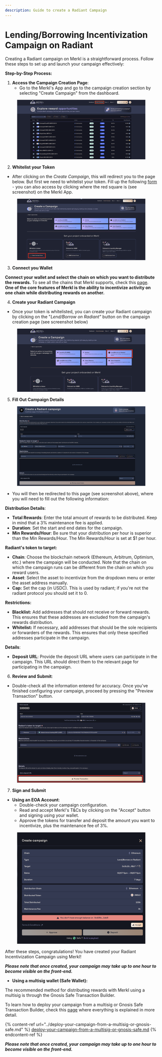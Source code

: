 ```yaml
---
description: Guide to create a Radiant Campaign
---
```


# Lending/Borrowing Incentivization Campaign on Radiant

Creating a Radiant campaign on Merkl is a straightforward process. Follow these steps to set up and launch your campaign effectively:

**Step-by-Step Process:**

1. **Access the Campaign Creation Page**:
   * Go to the Merkl's App and go to the campaign creation section by selecting "Create Campaign" from the dashboard.

<figure><img src="../../.gitbook/assets/create-campaign-screenshot.png" alt=""><figcaption></figcaption></figure>

2. **Whitelist your Token**

* After clicking on the _Create Campaign_, this will redirect you to the page below. But first we need to whitelist your token. Fill up the following [form](https://tally.so/r/3y2bqx) - you can also access by clicking where the red square is (see screenshot) on the Merkl App.&#x20;

<figure><img src="../../.gitbook/assets/whitelist-token-screenshot.png" alt=""><figcaption></figcaption></figure>

3. **Connect you Wallet**

**Connect your wallet and select the chain on which you want to distribute the rewards.** To see all the chains that Merkl supports, check this [page](https://app.merkl.xyz/integrations). **One of the core features of Merkl is the ability to incentivize activity on one chain while distributing rewards on another.**

4. **Create your Radiant Campaign**

* Once your token is whitelisted, you can create your Radiant campaign by clicking on the "_Lend/Borrow on Radiant"_ button on the campaign creation page (see screenshot below)

<figure><img src="../../.gitbook/assets/radiant-campaign-create.png" alt=""><figcaption></figcaption></figure>

5. **Fill Out Campaign Details**

<figure><img src="../../.gitbook/assets/radiant-fill-out-campaign-details.png" alt=""><figcaption></figcaption></figure>

* You will then be redirected to this page (see screenshot above), where you will need to fill out the following information:

**Distribution Details**:

* **Total Rewards**: Enter the total amount of rewards to be distributed. Keep in mind that a 3% maintenance fee is applied.&#x20;
* **Duration**: Set the start and end dates for the campaign.
* **Min Rewards/Hour**: Be sure that your distribution per hour is superior than the Min Rewards/Hour. The Min Rewards/Hour is set at $1 per hour.

**Radiant's token to target:**

* **Chain**: Choose the blockchain network (Ethereum, Arbitrum, Optimism, etc.) where the campaign will be conducted. Note that the chain on which the campaign runs can be different from the chain on which you reward users.
* **Asset**: Select the asset to incentivize from the dropdown menu or enter the asset address manually.
* **Cap:** Set the cap (in USDC). This is used by radiant; if you're not the radiant protocol you should set it to 0.&#x20;

**Restrictions:**

* **Blacklist:** Add addresses that should not receive or forward rewards. This ensures that these addresses are excluded from the campaign's rewards distribution.
* **Whitelist:** If necessary, add addresses that should be the sole recipients or forwarders of the rewards. This ensures that only these specified addresses participate in the campaign.

**Details**:

* **Deposit URL**: Provide the deposit URL where users can participate in the campaign. This URL should direct them to the relevant page for participating in the campaign.

6. **Review and Submit**:

* Double-check all the information entered for accuracy. Once you've finished configuring your campaign, proceed by pressing the "Preview Transaction" button.

<figure><img src="../../.gitbook/assets/radiant-preview-transaction.png" alt=""><figcaption></figcaption></figure>

7. **Sign and Submit**

* **Using an EOA Account**:
  * Double-check your campaign configuration.
  * Read and accept Merkl's T\&Cs by clicking on the "Accept" button and signing using your wallet.
  * Approve the tokens for transfer and deposit the amount you want to incentivize, plus the maintenance fee of 3%.

<figure><img src="../../.gitbook/assets/radiant-accept+approve+deposit.png" alt=""><figcaption></figcaption></figure>

After these steps, congratulations! You have created your Radiant Incentivization Campaign using Merkl!

_**Please note that once created, your campaign may take up to one hour to become visible on the front-end.**_

* **Using a multisig wallet (Safe Wallet):**&#x20;

The recommended method for distributing rewards with Merkl using a multisig is through the Gnosis Safe Transaction Builder.&#x20;

To learn how to deploy your campaign from a multisig or Gnosis Safe Transaction Builder, check this [page](../deploy-your-campaign-from-a-multisig-or-gnosis-safe.md) where everything is explained in more detail.

{% content-ref url="../deploy-your-campaign-from-a-multisig-or-gnosis-safe.md" %}
[deploy-your-campaign-from-a-multisig-or-gnosis-safe.md](../deploy-your-campaign-from-a-multisig-or-gnosis-safe.md)
{% endcontent-ref %}

_**Please note that once created, your campaign may take up to one hour to become visible on the front-end.**_
